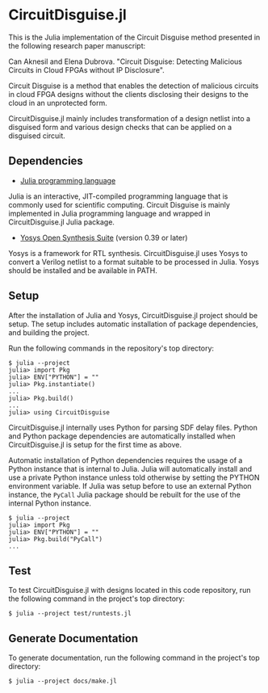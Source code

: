 # CircuitDisguise.jl

This is the Julia implementation of the Circuit Disguise method
presented in the following research paper manuscript:

Can Aknesil and Elena Dubrova. "Circuit Disguise: Detecting Malicious Circuits in Cloud FPGAs without IP Disclosure".

Circuit Disguise is a method that enables the detection of malicious
circuits in cloud FPGA designs without the clients disclosing their
designs to the cloud in an unprotected form. 

CircuitDisguise.jl mainly includes transformation of a design netlist
into a disguised form and various design checks that can be applied on
a disguised circuit.

## Dependencies

- [Julia programming language](https://julialang.org/)

Julia is an interactive, JIT-compiled programming language that is
commonly used for scientific computing. Circuit Disguise is mainly
implemented in Julia programming language and wrapped in
CircuitDisguise.jl Julia package.

- [Yosys Open Synthesis Suite](https://yosyshq.net/yosys/) (version 0.39 or later)

Yosys is a framework for RTL synthesis. CircuitDisguise.jl uses Yosys
to convert a Verilog netlist to a format suitable to be processed in
Julia. Yosys should be installed and be available in PATH.

## Setup

After the installation of Julia and Yosys, CircuitDisguise.jl
project should be setup. The setup includes automatic installation of
package dependencies, and building the project.

Run the following commands in the repository's top directory:

```
$ julia --project
julia> import Pkg
julia> ENV["PYTHON"] = ""
julia> Pkg.instantiate()
...
julia> Pkg.build()
...
julia> using CircuitDisguise
```

CircuitDisguise.jl internally uses Python for parsing SDF delay files.
Python and Python package dependencies are automatically installed
when CircuitDisguise.jl is setup for the first time as above.

Automatic installation of Python dependencies requires the usage of a
Python instance that is internal to Julia. Julia will automatically
install and use a private Python instance unless told otherwise by
setting the PYTHON environment variable. If Julia was setup before to
use an external Python instance, the `PyCall` Julia package should be
rebuilt for the use of the internal Python instance.

```
$ julia --project
julia> import Pkg
julia> ENV["PYTHON"] = ""
julia> Pkg.build("PyCall")
...
```

## Test

To test CircuitDisguise.jl with designs located in this code
repository, run the following command in the project's top directory:

```
$ julia --project test/runtests.jl
```


## Generate Documentation

To generate documentation, run the following command in the project's top directory:

```
$ julia --project docs/make.jl
```

